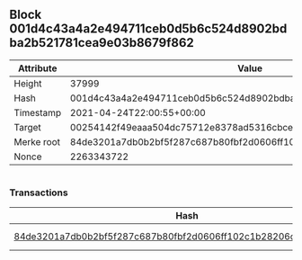 ## Block 001d4c43a4a2e494711ceb0d5b6c524d8902bdba2b521781cea9e03b8679f862

Attribute | Value
--- | ---
Height | 37999
Hash | 001d4c43a4a2e494711ceb0d5b6c524d8902bdba2b521781cea9e03b8679f862
Timestamp | 2021-04-24T22:00:55+00:00
Target | 00254142f49eaaa504dc75712e8378ad5316cbcead634704b3734b6271167cc4
Merke root | 84de3201a7db0b2bf5f287c687b80fbf2d0606ff102c1b28206c2c3f660c3ce2
Nonce | 2263343722

```

```

### Transactions

Hash | Amount
--- | ---
[84de3201a7db0b2bf5f287c687b80fbf2d0606ff102c1b28206c2c3f660c3ce2](84de3201a7db0b2bf5f287c687b80fbf2d0606ff102c1b28206c2c3f660c3ce2.md) | 10.00000000 SKEPTI 
